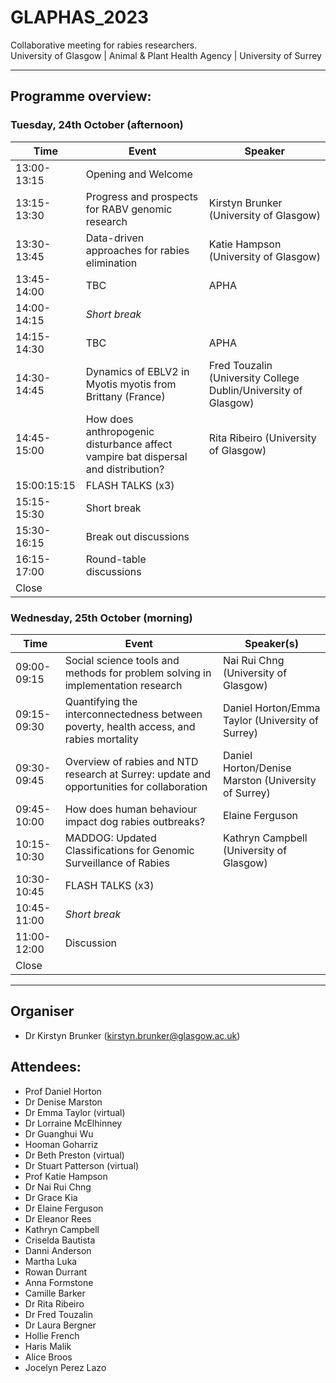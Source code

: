 # GLAPHAS_2023
Collaborative meeting for rabies researchers.  
University of Glasgow | Animal & Plant Health Agency | University of Surrey

---

## Programme overview:

### Tuesday, 24th October (afternoon)

| Time       | Event                                                  | Speaker                                 |
|------------|--------------------------------------------------------|----------------------------------------|
| 13:00-13:15     | Opening and Welcome                                     |                                        |
| 13:15-13:30          | Progress and prospects for RABV genomic research       | Kirstyn Brunker (University of Glasgow) |
| 13:30-13:45          | Data-driven approaches for rabies elimination          | Katie Hampson (University of Glasgow)   |
| 13:45-14:00         | TBC                                                    | APHA                                   |
| 14:00-14:15 | *Short break*                                         |                                        |
| 14:15-14:30      | TBC                                                    | APHA                                   |
| 14:30-14:45           | Dynamics of EBLV2 in Myotis myotis from Brittany (France) | Fred Touzalin (University College Dublin/University of Glasgow) |
| 14:45-15:00         | How does anthropogenic disturbance affect vampire bat dispersal and distribution? | Rita Ribeiro (University of Glasgow) |
| 15:00:15:15          | FLASH TALKS (x3)        |                 |
| 15:15-15:30| Short break     |                |
| 15:30-16:15| Break out discussions     |  |
| 16:15-17:00      | Round-table discussions     |  |
| Close |          |    |


### Wednesday, 25th October (morning)

| Time        | Event                                                              | Speaker(s)                                 |
|-------------|--------------------------------------------------------------------|--------------------------------------------|
| 09:00-09:15 | Social science tools and methods for problem solving in implementation research | Nai Rui Chng (University of Glasgow)     |
| 09:15-09:30 | Quantifying the interconnectedness between poverty, health access, and rabies mortality | Daniel Horton/Emma Taylor (University of Surrey) |
| 09:30-09:45 | Overview of rabies and NTD research at Surrey: update and opportunities for collaboration | Daniel Horton/Denise Marston (University of Surrey) |
| 09:45-10:00 | How does human behaviour impact dog rabies outbreaks?              |     Elaine Ferguson    |
| 10:15-10:30 | MADDOG: Updated Classifications for Genomic Surveillance of Rabies   | Kathryn Campbell (University of Glasgow)      |
| 10:30-10:45 | FLASH TALKS (x3)                                                   |                                            |
| 10:45-11:00 | *Short break*                                                        |                                            |
| 11:00-12:00 | Discussion                                                         |                                            |
|Close  |  


---
## Organiser  
- Dr Kirstyn Brunker (kirstyn.brunker@glasgow.ac.uk)
## Attendees:   
- Prof Daniel Horton
- Dr Denise Marston
- Dr Emma Taylor (virtual)
- Dr Lorraine McElhinney
- Dr Guanghui Wu
- Hooman Goharriz
- Dr Beth Preston (virtual)
- Dr Stuart Patterson (virtual)
- Prof Katie Hampson
- Dr Nai Rui Chng
- Dr Grace Kia
- Dr Elaine Ferguson
- Dr Eleanor Rees
- Kathryn Campbell
- Criselda Bautista
- Danni Anderson
- Martha Luka
- Rowan Durrant
- Anna Formstone
- Camille Barker
- Dr Rita Ribeiro
- Dr Fred Touzalin
- Dr Laura Bergner
- Hollie French
- Haris Malik
- Alice Broos
- Jocelyn Perez Lazo


